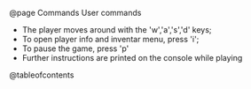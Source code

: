 @page Commands User commands
* The player moves around with the 'w','a','s','d' keys;
* To open player info and inventar menu, press 'i';
* To pause the game, press 'p'
* Further instructions are printed on the console while playing


@tableofcontents